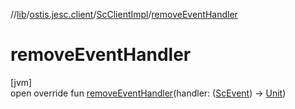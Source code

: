 //[lib](../../../index.md)/[ostis.jesc.client](../index.md)/[ScClientImpl](index.md)/[removeEventHandler](remove-event-handler.md)

# removeEventHandler

[jvm]\
open override fun [removeEventHandler](remove-event-handler.md)(handler: ([ScEvent](../../ostis.jesc.client.model.event/-sc-event/index.md)) -&gt; [Unit](https://kotlinlang.org/api/latest/jvm/stdlib/kotlin/-unit/index.html))
